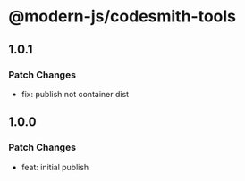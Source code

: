 # @modern-js/codesmith-tools

## 1.0.1

### Patch Changes

- fix: publish not container dist

## 1.0.0

### Patch Changes

- feat: initial publish
